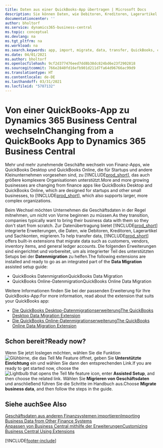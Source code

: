 ```yaml
---
title: Daten aus einer QuickBooks-App übertragen | Microsoft Docs
description: Sie können Daten, wie Debitoren, Kreditoren, Lagerartikel und Sachkonten aus QuickBooks-Apps auf Business Central migrieren.
documentationcenter: ''
author: bholtorf
ms.service: dynamics365-business-central
ms.topic: conceptual
ms.devlang: na
ms.tgt_pltfrm: na
ms.workload: na
ms.search.keywords: app, import, migrate, data, transfer, QuickBooks, customize
ms.date: 04/01/2021
ms.author: bholtorf
ms.openlocfilehash: 9cf2d377476eed7dd8b38dc824bd6e23f2902818
ms.sourcegitcommit: 766e2840fd16efb901d211d7fa64d96766ac99d9
ms.translationtype: HT
ms.contentlocale: de-DE
ms.lasthandoff: 03/31/2021
ms.locfileid: "5787132"
---
```

# <a name="changing-from-a-quickbooks-app-to-dynamics-365-business-central"></a><span data-ttu-id="436c7-103">Von einer QuickBooks-App zu Dynamics 365 Business Central wechseln</span><span class="sxs-lookup"><span data-stu-id="436c7-103">Changing from a QuickBooks App to Dynamics 365 Business Central</span></span>
<span data-ttu-id="436c7-104">Mehr und mehr zunehmende Geschäfte wechseln von Finanz-Apps, wie QuickBooks Desktop und QuickBooks Online, die für Startups und andere Kleinunternehmen vorgesehen sind, zu [!INCLUDE[prod_short](includes/prod_short.md)], das auch größere komplexere Organisationen unterstützt.</span><span class="sxs-lookup"><span data-stu-id="436c7-104">More and more growing businesses are changing from finance apps like QuickBooks Desktop and QuickBooks Online, which are designed for startups and other small businesses, to [!INCLUDE[prod_short](includes/prod_short.md)], which also supports larger, more complex organizations.</span></span> 

<span data-ttu-id="436c7-105">Beim Wechsel möchten Unternehmen die Geschäftsdaten in der Regel mitnehmen, um nicht von Vorne beginnen zu müssen.</span><span class="sxs-lookup"><span data-stu-id="436c7-105">As they transition, companies typically want to bring their business data with them so they don't start from scratch.</span></span> <span data-ttu-id="436c7-106">Zur Datenübertragung bietet [!INCLUDE[prod_short](includes/prod_short.md)] integrierte Erweiterungen, die Daten, wie Debitoren, Kreditoren, Lagerartikel und Sachkonten, migrieren.</span><span class="sxs-lookup"><span data-stu-id="436c7-106">To help transfer data, [!INCLUDE[prod_short](includes/prod_short.md)] offers built-in extensions that migrate data such as customers, vendors, inventory items, and general ledger accounts.</span></span> <span data-ttu-id="436c7-107">Die folgenden Erweiterungen sind eingerichtet und vorbereitet, um als integrierter Teil des unterstützten Setups bei der **Datenmigration** zu helfen.</span><span class="sxs-lookup"><span data-stu-id="436c7-107">The following extensions are installed and ready to go as an integrated part of the **Data Migration** assisted setup guide:</span></span>

* <span data-ttu-id="436c7-108">QuickBooks Datenmigration</span><span class="sxs-lookup"><span data-stu-id="436c7-108">QuickBooks Data Migration</span></span> 
* <span data-ttu-id="436c7-109">QuickBooks Online-Datenmigration</span><span class="sxs-lookup"><span data-stu-id="436c7-109">QuickBooks Online Data Migration</span></span>

<span data-ttu-id="436c7-110">Weitere Informationen finden Sie bei der passenden Erweiterung für Ihre QuickBooks-App:</span><span class="sxs-lookup"><span data-stu-id="436c7-110">For more information, read about the extension that suits your QuickBooks app:</span></span>   

* [<span data-ttu-id="436c7-111">Die QuickBooks Desktop-Datenmigrationserweiterung</span><span class="sxs-lookup"><span data-stu-id="436c7-111">The QuickBooks Desktop Data Migration Extension</span></span>](ui-extensions-quickbooks-data-migration.md)
* [<span data-ttu-id="436c7-112">Die QuickBooks Online-Datenmigrationserweiterung</span><span class="sxs-lookup"><span data-stu-id="436c7-112">The QuickBooks Online Data Migration Extension</span></span>](ui-extensions-quickbooks-online-data-migration.md)

## <a name="ready-now"></a><span data-ttu-id="436c7-113">Schon bereit?</span><span class="sxs-lookup"><span data-stu-id="436c7-113">Ready now?</span></span>
<span data-ttu-id="436c7-114">Wenn Sie jetzt loslegen möchten, wählen Sie die Funktion ![Glühbirne, die das Tell Me Feature](media/ui-search/search_small.png "Was möchten Sie tun?") öffnet, geben Sie **Unterstützte Einrichtung** ein und wählen Sie dann den entsprechenden Link.</span><span class="sxs-lookup"><span data-stu-id="436c7-114">If you are ready to get started now, choose the ![Lightbulb that opens the Tell Me feature](media/ui-search/search_small.png "Tell me what you want to do") icon, enter **Assisted Setup**, and then choose the related link.</span></span> <span data-ttu-id="436c7-115">Wählen Sie **Migrieren von Geschäftsdaten** und anschließend führen Sie die Schritte im Handbuch aus.</span><span class="sxs-lookup"><span data-stu-id="436c7-115">Choose **Migrate business data**, and then follow the steps in the guide.</span></span>

## <a name="see-also"></a><span data-ttu-id="436c7-116">Siehe auch</span><span class="sxs-lookup"><span data-stu-id="436c7-116">See Also</span></span>
[<span data-ttu-id="436c7-117">Geschäftsdaten aus anderen Finanzsystemen importieren</span><span class="sxs-lookup"><span data-stu-id="436c7-117">Importing Business Data from Other Finance Systems</span></span>](across-import-data-configuration-packages.md)  
[<span data-ttu-id="436c7-118">Anpassen von Business Central mithilfe der Erweiterungen</span><span class="sxs-lookup"><span data-stu-id="436c7-118">Customizing Business Central Using Extensions</span></span>](ui-extensions.md)   


[!INCLUDE[footer-include](includes/footer-banner.md)]